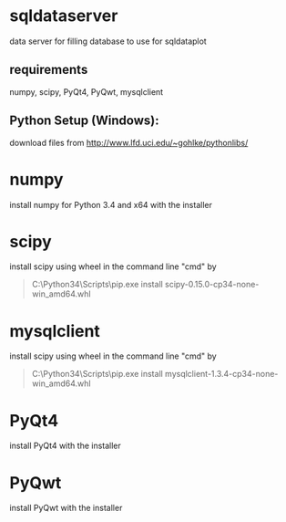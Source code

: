 sqldataserver
=============

data server for filling database to use for sqldataplot

requirements
------------

numpy, scipy, PyQt4, PyQwt, mysqlclient

Python Setup (Windows):
-----------------------

download files from http://www.lfd.uci.edu/~gohlke/pythonlibs/

# numpy
install numpy for Python 3.4 and x64 with the installer

# scipy
install scipy using wheel in the command line "cmd" by
> C:\Python34\Scripts\pip.exe install scipy-0.15.0-cp34-none-win_amd64.whl

# mysqlclient
install scipy using wheel in the command line "cmd" by
> C:\Python34\Scripts\pip.exe install mysqlclient-1.3.4-cp34-none-win_amd64.whl

# PyQt4
install PyQt4 with the installer

# PyQwt
install PyQwt with the installer
